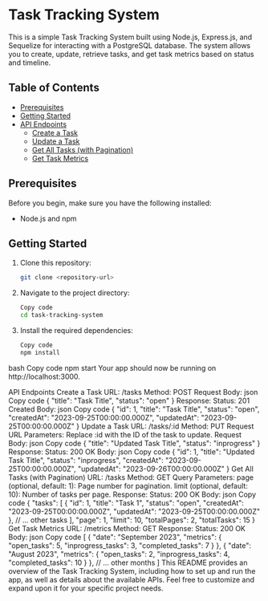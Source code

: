# Task Tracking System

This is a simple Task Tracking System built using Node.js, Express.js, and Sequelize for interacting with a PostgreSQL database. The system allows you to create, update, retrieve tasks, and get task metrics based on status and timeline.

## Table of Contents

- [Prerequisites](#prerequisites)
- [Getting Started](#getting-started)
- [API Endpoints](#api-endpoints)
  - [Create a Task](#create-a-task)
  - [Update a Task](#update-a-task)
  - [Get All Tasks (with Pagination)](#get-all-tasks-with-pagination)
  - [Get Task Metrics](#get-task-metrics)

## Prerequisites

Before you begin, make sure you have the following installed:

- Node.js and npm

## Getting Started

1. Clone this repository:

   ```bash
   git clone <repository-url>
   ```

2. Navigate to the project directory:
   ```bash
   Copy code
   cd task-tracking-system
   ```
3. Install the required dependencies:
   ```bash
   Copy code
   npm install
   ```

bash
Copy code
npm start
Your app should now be running on http://localhost:3000.

API Endpoints
Create a Task
URL: /tasks
Method: POST
Request Body:
json
Copy code
{
"title": "Task Title",
"status": "open"
}
Response:
Status: 201 Created
Body:
json
Copy code
{
"id": 1,
"title": "Task Title",
"status": "open",
"createdAt": "2023-09-25T00:00:00.000Z",
"updatedAt": "2023-09-25T00:00:00.000Z"
}
Update a Task
URL: /tasks/:id
Method: PUT
Request URL Parameters: Replace :id with the ID of the task to update.
Request Body:
json
Copy code
{
"title": "Updated Task Title",
"status": "inprogress"
}
Response:
Status: 200 OK
Body:
json
Copy code
{
"id": 1,
"title": "Updated Task Title",
"status": "inprogress",
"createdAt": "2023-09-25T00:00:00.000Z",
"updatedAt": "2023-09-26T00:00:00.000Z"
}
Get All Tasks (with Pagination)
URL: /tasks
Method: GET
Query Parameters:
page (optional, default: 1): Page number for pagination.
limit (optional, default: 10): Number of tasks per page.
Response:
Status: 200 OK
Body:
json
Copy code
{
"tasks": [
{
"id": 1,
"title": "Task 1",
"status": "open",
"createdAt": "2023-09-25T00:00:00.000Z",
"updatedAt": "2023-09-25T00:00:00.000Z"
},
// ... other tasks
],
"page": 1,
"limit": 10,
"totalPages": 2,
"totalTasks": 15
}
Get Task Metrics
URL: /metrics
Method: GET
Response:
Status: 200 OK
Body:
json
Copy code
[
{
"date": "September 2023",
"metrics": {
"open_tasks": 5,
"inprogress_tasks": 3,
"completed_tasks": 7
}
},
{
"date": "August 2023",
"metrics": {
"open_tasks": 2,
"inprogress_tasks": 4,
"completed_tasks": 10
}
},
// ... other months
]
This README provides an overview of the Task Tracking System, including how to set up and run the app, as well as details about the available APIs. Feel free to customize and expand upon it for your specific project needs.

```

```
